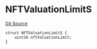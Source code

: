 # NFTValuationLimitS
[Git Source](https://github.com/thrackle-io/tron/blob/29c2cd95da29b0356348370e1ddb4d7bdc24a711/src/client/token/handler/diamond/RuleStorage.sol)


```solidity
struct NFTValuationLimitS {
    uint16 nftValuationLimit;
}
```

